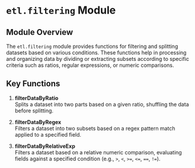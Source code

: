# `etl.filtering` Module

## Module Overview

The `etl.filtering` module provides functions for filtering and splitting datasets based on various conditions. These functions help in processing and organizing data by dividing or extracting subsets according to specific criteria such as ratios, regular expressions, or numeric comparisons.

## Key Functions

1. **filterDataByRatio**  
   Splits a dataset into two parts based on a given ratio, shuffling the data before splitting.

2. **filterDataByRegex**  
   Filters a dataset into two subsets based on a regex pattern match applied to a specified field.

3. **filterDataByRelativeExp**  
   Filters a dataset based on a relative numeric comparison, evaluating fields against a specified condition (e.g., `>`, `<`, `>=`, `<=`, `==`, `!=`).
